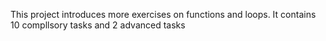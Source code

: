 This project introduces more exercises on functions and loops.
It contains 10 compllsory tasks and 2 advanced tasks